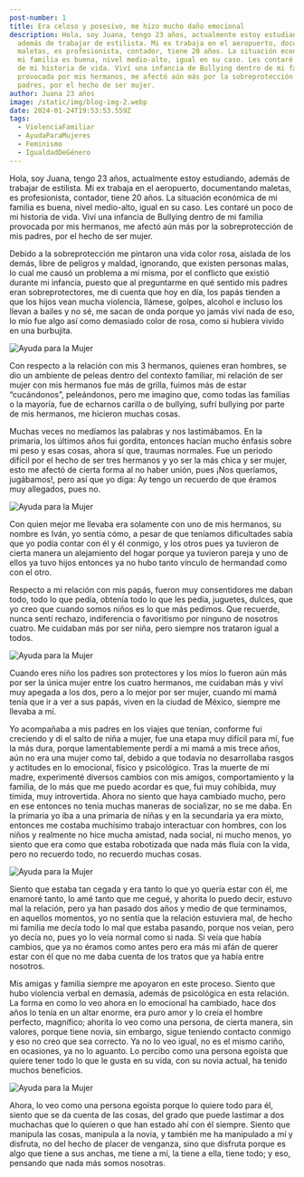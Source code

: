 ```yaml
---
post-number: 1
title: Era celoso y posesivo, me hizo mucho daño emocional
description: Hola, soy Juana, tengo 23 años, actualmente estoy estudiando,
  además de trabajar de estilista. Mi ex trabaja en el aeropuerto, documentando
  maletas, es profesionista, contador, tiene 20 años. La situación económica de
  mi familia es buena, nivel medio-alto, igual en su caso. Les contaré un poco
  de mi historia de vida. Viví una infancia de Bullying dentro de mi familia
  provocada por mis hermanos, me afectó aún más por la sobreprotección de mis
  padres, por el hecho de ser mujer.
author: Juana 23 años
image: /static/img/blog-img-2.webp
date: 2024-01-24T19:53:53.559Z
tags:
  - ViolenciaFamiliar
  - AyudaParaMujeres
  - Feminismo
  - IgualdadDeGénero
---
```


Hola, soy Juana, tengo 23 años, actualmente estoy estudiando, además de trabajar de estilista. Mi ex trabaja en el aeropuerto, documentando maletas, es profesionista, contador, tiene 20 años. La situación económica de mi familia es buena, nivel medio-alto, igual en su caso. Les contaré un poco de mi historia de vida. Viví una infancia de Bullying dentro de mi familia provocada por mis hermanos, me afectó aún más por la sobreprotección de mis padres, por el hecho de ser mujer.

Debido a la sobreprotección me pintaron una vida color rosa, aislada de los demás, libre de peligros y maldad, ignorando, que existen personas malas, lo cual me causó un problema a mí misma, por el conflicto que existió durante mi infancia, puesto que al preguntarme en qué sentido mis padres eran sobreprotectores, me di cuenta que hoy en día, los papás tienden a que los hijos vean mucha violencia, llámese, golpes, alcohol e incluso los llevan a bailes y no sé, me sacan de onda porque yo jamás viví nada de eso, lo mío fue algo así como demasiado color de rosa, como si hubiera vivido en una burbujita.

![Ayuda para la Mujer](/static/img/blog-img-1.webp "Ayuda para la Mujer")

Con respecto a la relación con mis 3 hermanos, quienes eran hombres, se dio un ambiente de peleas dentro del contexto familiar, mi relación de ser mujer con mis hermanos fue más de grilla, fuimos más de estar “cucándonos”, peleándonos, pero me imagino que, como todas las familias o la mayoría, fue de echarnos carilla o de bullying, sufrí bullying por parte de mis hermanos, me hicieron muchas cosas.

Muchas veces no medíamos las palabras y nos lastimábamos. En la primaria, los últimos años fui gordita, entonces hacían mucho énfasis sobre mi peso y esas cosas, ahora sí que, traumas normales. Fue un periodo difícil por el hecho de ser tres hermanos y yo ser la más chica y ser mujer, esto me afectó de cierta forma al no haber unión, pues ¡Nos queríamos, jugábamos!, pero así que yo diga: Ay tengo un recuerdo de que éramos muy allegados, pues no.

![Ayuda para la Mujer](/static/img/blog-img-2.webp "Ayuda para la Mujer")

Con quien mejor me llevaba era solamente con uno de mis hermanos, su nombre es Iván, yo sentía cómo, a pesar de que teníamos dificultades sabía que yo podía contar con él y él conmigo, y los otros pues ya tuvieron de cierta manera un alejamiento del hogar porque ya tuvieron pareja y uno de ellos ya tuvo hijos entonces ya no hubo tanto vínculo de hermandad como con el otro.

Respecto a mi relación con mis papás, fueron muy consentidores me daban todo, todo lo que pedía, obtenía todo lo que les pedía, juguetes, dulces, que yo creo que cuando somos niños es lo que más pedimos. Que recuerde, nunca sentí rechazo, indiferencia o favoritismo por ninguno de nosotros cuatro. Me cuidaban más por ser niña, pero siempre nos trataron igual a todos.

![Ayuda para la Mujer](/static/img/blog-img-3.webp "Ayuda para la Mujer")

Cuando eres niño los padres son protectores y los míos lo fueron aún más por ser la única mujer entre los cuatro hermanos, me cuidaban más y viví muy apegada a los dos, pero a lo mejor por ser mujer, cuando mi mamá tenía que ir a ver a sus papás, viven en la ciudad de México, siempre me llevaba a mí.

Yo acompañaba a mis padres en los viajes que tenían, conforme fui creciendo y di el salto de niña a mujer, fue una etapa muy difícil para mí, fue la más dura, porque lamentablemente perdí a mi mamá a mis trece años, aún no era una mujer como tal, debido a que todavía no desarrollaba rasgos y actitudes en lo emocional, físico y psicológico. Tras la muerte de mi madre, experimenté diversos cambios con mis amigos, comportamiento y la familia, de lo más que me puedo acordar es que, fui muy cohibida, muy tímida, muy introvertida. Ahora no siento que haya cambiado mucho, pero en ese entonces no tenía muchas maneras de socializar, no se me daba. En la primaria yo iba a una primaria de niñas y en la secundaria ya era mixto, entonces me costaba muchísimo trabajo interactuar con hombres, con los niños y realmente no hice mucha amistad, nada social, ni mucho menos, yo siento que era como que estaba robotizada que nada más fluía con la vida, pero no recuerdo todo, no recuerdo muchas cosas.

![Ayuda para la Mujer](/static/img/blog-img-4.webp "Ayuda para la Mujer")

Siento que estaba tan cegada y era tanto lo que yo quería estar con él, me enamoré tanto, lo amé tanto que me cegué, y ahorita lo puedo decir, estuvo mal la relación, pero ya han pasado dos años y medio de que terminamos, en aquellos momentos, yo no sentía que la relación estuviera mal, de hecho mi familia me decía todo lo mal que estaba pasando, porque nos veían, pero yo decía no, pues yo lo veía normal como si nada. Si veía que había cambios, que ya no éramos como antes pero era más mi afán de querer estar con él que no me daba cuenta de los tratos que ya había entre nosotros.

Mis amigas y familia siempre me apoyaron en este proceso. Siento que hubo violencia verbal en demasía, además de psicológica en esta relación. La forma en como lo veo ahora en lo emocional ha cambiado, hace dos años lo tenía en un altar enorme, era puro amor y lo creía el hombre perfecto, magnífico; ahorita lo veo como una persona, de cierta manera, sin valores, porque tiene novia, sin embargo, sigue teniendo contacto conmigo y eso no creo que sea correcto. Ya no lo veo igual, no es el mismo cariño, en ocasiones, ya no lo aguanto. Lo percibo como una persona egoísta que quiere tener todo lo que le gusta en su vida, con su novia actual, ha tenido muchos beneficios.

![Ayuda para la Mujer](/static/img/blog-img-5.webp "Ayuda para la Mujer")

Ahora, lo veo como una persona egoísta porque lo quiere todo para él, siento que se da cuenta de las cosas, del grado que puede lastimar a dos muchachas que lo quieren o que han estado ahí con él siempre. Siento que manipula las cosas, manipula a la novia, y también me ha manipulado a mí y disfruta, no del hecho de placer de venganza, sino que disfruta porque es algo que tiene a sus anchas, me tiene a mí, la tiene a ella, tiene todo; y eso, pensando que nada más somos nosotras.

